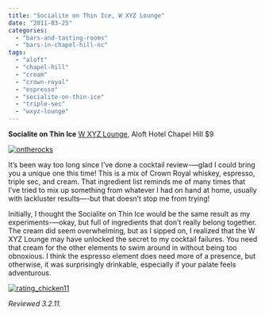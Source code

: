 ```yaml
---
title: "Socialite on Thin Ice, W XYZ Lounge"
date: "2011-03-25"
categories: 
  - "bars-and-tasting-rooms"
  - "bars-in-chapel-hill-nc"
tags: 
  - "aloft"
  - "chapel-hill"
  - "cream"
  - "crown-royal"
  - "espresso"
  - "socialite-on-thin-ice"
  - "triple-sec"
  - "wxyz-lounge"
---
```


**Socialite on Thin Ice** [W XYZ Lounge](http://www.aloftchapelhill.com/wxyz), Aloft Hotel Chapel Hill $9

[![](http://s3.amazonaws.com/thegourmez-wpmedia/2011/03/ontherocks.jpg "ontherocks")](http://s3.amazonaws.com/thegourmez-wpmedia/2011/03/ontherocks.jpg)

It’s been way too long since I’ve done a cocktail review-—glad I could bring you a unique one this time! This is a mix of Crown Royal whiskey, espresso, triple sec, and cream. That ingredient list reminds me of many times that I’ve tried to mix up something from whatever I had on hand at home, usually with lackluster results—-but that doesn’t stop me from trying!

Initially, I thought the Socialite on Thin Ice would be the same result as my experiments-—okay, but full of ingredients that don’t really belong together. The cream did seem overwhelming, but as I sipped on, I realized that the W XYZ Lounge may have unlocked the secret to my cocktail failures. You need that cream for the other elements to swim around in without being too obnoxious. I think the espresso element does need more of a presence, but otherwise, it was surprisingly drinkable, especially if your palate feels adventurous.

[![](http://s3.amazonaws.com/thegourmez-wpmedia/2009/02/rating_chicken11.gif "rating_chicken11")](http://s3.amazonaws.com/thegourmez-wpmedia/2009/02/rating_chicken11.gif)

_Reviewed 3.2.11._
